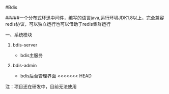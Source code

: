 #Bdis

#####一个分布式环迅中间件，编写的语言java,运行环境JDK1.8以上，完全兼容redis协议，可以独立运行也可以借助于redis集群运行

 一、系统模块
1. bdis-server
    * bdis主服务
    
2. bdis-admin
    * bdis后台管理界面
<<<<<<< HEAD
    
    
注：项目还在研发中，目前无法使用
